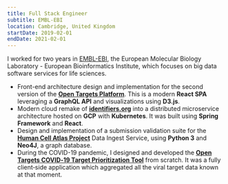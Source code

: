 ```yaml
---
title: Full Stack Engineer
subtitle: EMBL-EBI
location: Cambridge, United Kingdom
startDate: 2019-02-01
endDate: 2021-02-01
---
```


I worked for two years in [EMBL-EBI](https://ebi.ac.uk), the European Molecular
Biology Laboratory - European Bioinformatics Institute, which focuses on big
data software services for life sciences.

* Front-end architecture design and implementation for the second version of the
  **[Open Targets Platform](https://platform.opentargets.org/)**. This is a
  modern **React SPA** leveraging a **GraphQL API** and visualizations using
  **D3.js**.
* Modern cloud remake of **[identifiers.org](https://identifiers.org)** into a
  distributed microservice architecture hosted on **GCP** with **Kubernetes**.
  It was built using **Spring Framework** and **React**.
* Design and implementation of a submission validation suite for the **[Human
  Cell Atlas Project](https://www.humancellatlas.org/)** Data Ingest Service,
  using **Python 3** and **Neo4J**, a graph database.
* During the COVID-19 pandemic, I designed and developed the **[Open Targets
  COVID‑19 Target Prioritization
  Tool](https://blog.opentargets.org/covid-19-target-prioritisation-tool-released/)**
  from scratch. It was a fully client‑side application which aggregated all the
  viral target data known at that moment.
